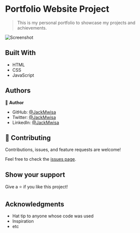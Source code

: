 
# Portfolio Website Project 

> This is my personal portfolio to showcase my projects and achievements.


![Screenshot](./desktop.png)


## Built With

- HTML
- CSS
- JavaScript


## Authors

👤 **Author**


- GitHub: [@JackMwisa](https://github.com/githubhandle)
- Twitter: [@JackMwisa](https://twitter.com/twitterhandle)
- LinkedIn: [@JackMwisa](https://linkedin.com/in/linkedinhandle)

## 🤝 Contributing

Contributions, issues, and feature requests are welcome!

Feel free to check the [issues page](../../issues/).

## Show your support

Give a ⭐️ if you like this project!

## Acknowledgments

- Hat tip to anyone whose code was used
- Inspiration
- etc

